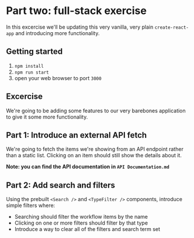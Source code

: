 # Part two: full-stack exercise

In this excercise we'll be updating this very vanilla, very plain `create-react-app` and introducing
more functionality.

## Getting started

1. `npm install`
2. `npm run start`
3. open your web browser to port `3000`

## Excercise

We're going to be adding some features to our very barebones application to give it some more
functionality.

## Part 1: Introduce an external API fetch

We're going to fetch the items we're showing from an API endpoint rather than a static list.
Clicking on an item should still show the details about it.

**Note: you can find the API documentation in `API Documentation.md`**

## Part 2: Add search and filters

Using the prebuilt `<Search />` and `<TypeFilter />` components, introduce simple filters where:

- Searching should filter the workflow items by the name
- Clicking on one or more filters should filter by that type
- Introduce a way to clear all of the filters and search term set
